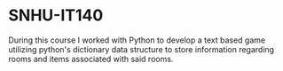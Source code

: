 # SNHU-IT140
During this course I worked with Python to develop a text based game utilizing python's dictionary data structure to store information regarding rooms and items associated with said rooms.
